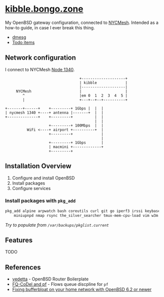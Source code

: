 # [kibble.bongo.zone](https://kibble.bongo.zone/)
My OpenBSD gateway configuration, connected to [NYCMesh](https://nycmesh.net). Intended as a how-to guide, in case I ever break this thing.

* [dmesg](http://dmesgd.nycbug.org/index.cgi?do=view&id=3701)
* [Todo items](https://github.com/bongozone/kibble/issues)

## Network configuration

I connect to NYCMesh [Node 1340](https://docs.nycmesh.net/nodes/node-1340/).

```
                                  +--------------------+
                                  | kibble             |
                                  |--------------------|
     NYCMesh                      |                    |
        ^                         |em 0  1  2  3  4  5 |
        |                         +---+--+--+----------+

+-------+------+    +---------+ 1Gbps |  |  |
| nycmesh 1340 +----+ antenna |-------+  |  |
+--------------+    +---------+          |  |
                                         |  |
                    +---------+ 100Mbps  |  |
          WiFi <----+ airport +----------+  |
                    +---------+             |
                                            |
                    +---------+ 1Gbps       |
                    | macmini +-------------+
                    +---------+
```
<!-- http://www.asciidraw.com/ -->

## Installation Overview
1. Configure and install OpenBSD
2. Install packages
3. Configure services

### Install packages with `pkg_add` 

```bash
pkg_add alpine arpwatch bash coreutils curl git go iperf3 irssi keybase lynx \
    miniupnpd nmap rsync the_silver_searcher tmux-mem-cpu-load vim w3m wget zsh
```

_Try to populate from `/var/backups/pkglist.current`_

## Features

TODO

## References

* [vedetta](https://github.com/vedetta-com/vedetta) - OpenBSD Router Boilerplate
* [FQ-CoDel and pf](https://www.reddit.com/r/openbsd/comments/75ps6h/fqcodel_and_pf/) - Flows queue discpline for `pf`
* [Fixing bufferbloat on your home network with OpenBSD 6.2 or newer](https://pauladamsmith.com/blog/2018/07/fixing-bufferbloat-on-your-home-network-with-openbsd-6.2-or-newer.html)